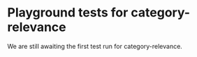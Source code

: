 # Playground tests for category-relevance
We are still awaiting the first test run for category-relevance.
